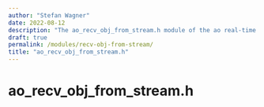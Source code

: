 ```yaml
---
author: "Stefan Wagner"
date: 2022-08-12
description: "The ao_recv_obj_from_stream.h module of the ao real-time operating system."
draft: true
permalink: /modules/recv-obj-from-stream/
title: "ao_recv_obj_from_stream.h"
---
```


# ao_recv_obj_from_stream.h
